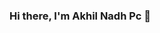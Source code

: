 ### Hi there, I'm Akhil Nadh Pc 👋

<!--
**pcakhilnadh/pcakhilnadh** is a ✨ _special_ ✨ repository because its `README.md` (this file) appears on your GitHub profile.

- 🔭 I’m Machine Learning Engineer
- ⚡ Fun fact: I love to click pictures when I don't multiply matrices
-->
